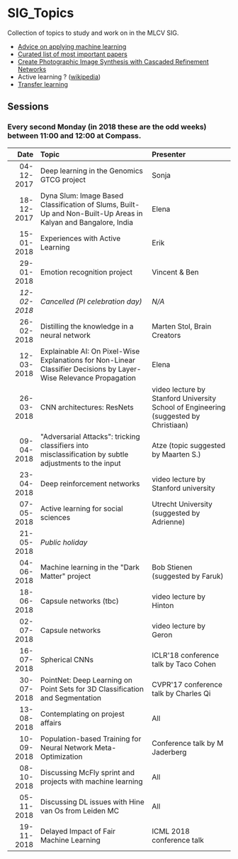 # SIG_Topics
Collection of topics to study and work on in the MLCV SIG.

* [Advice on applying machine learning](https://github.com/escientists/SIG_Topics/blob/master/advice_on_applying_machine_learning.md)
* [Curated list of most important papers](https://github.com/terryum/awesome-deep-learning-papers)
* [Create Photographic Image Synthesis with Cascaded Refinement Networks](https://github.com/escientists/SIG_Topics/blob/master/Photographic%20Image%20Synthesis%20with%20Cascaded%20Refinement%20Networks)
* Active learning ? ([wikipedia](https://en.wikipedia.org/wiki/Active_learning_(machine_learning)))
* [Transfer learning](https://github.com/escientists/SIG_Topics/blob/master/transfer_learning.md)

## Sessions

### Every second Monday (in 2018 these are the odd weeks) between 11:00 and 12:00 at Compass. 

| Date          | Topic                                      | Presenter  |
| -------------:|:------------------------------------------ |:---------- |
|04-12-2017|Deep learning in the Genomics GTCG project|Sonja|
|18-12-2017| Dyna Slum: Image Based Classification of Slums, Built-Up and Non-Built-Up Areas in Kalyan and Bangalore, India                                | Elena       |
|15-01-2018| Experiences with Active Learning           | Erik       |
| 29-01-2018    | Emotion recognition project                |Vincent & Ben |
| *12-02-2018*  | *Cancelled (PI celebration day)*           |*N/A*       |
| 26-02-2018    | Distilling the knowledge in a neural network |Marten Stol, Brain Creators     |
| 12-03-2018    | Explainable AI: On Pixel-Wise Explanations for Non-Linear Classifier Decisions by Layer-Wise Relevance Propagation |Elena     |
|26-03-2018| CNN architectures: ResNets |video lecture by Stanford University School of Engineering (suggested by Christiaan) |
|09-04-2018| "Adversarial Attacks": tricking classifiers into misclassification by subtle adjustments to the input| Atze (topic suggested by Maarten S.) |
|23-04-2018| Deep reinforcement networks |video lecture by Stanford university |
|07-05-2018| Active learning for social sciences |Utrecht University (suggested by Adrienne)|
|21-05-2018| *Public holiday* ||
|04-06-2018| Machine learning in the "Dark Matter" project |Bob Stienen (suggested by Faruk)|
|18-06-2018| Capsule networks (tbc) | video lecture by Hinton |
|02-07-2018| Capsule networks | video lecture by Geron |
|16-07-2018| Spherical CNNs | ICLR'18 conference talk by Taco Cohen |
|30-07-2018| PointNet: Deep Learning on Point Sets for 3D Classification and Segmentation | CVPR'17 conference talk by Charles Qi |
|13-08-2018| Contemplating on projest affairs|All |
|10-09-2018| Population-based Training for Neural Network Meta-Optimization |Conference talk by M Jaderberg|
|08-10-2018| Discussing McFly sprint and projects with machine learning| All |
|05-11-2018| Discussing DL issues with Hine van Os from Leiden MC| All  |
|19-11-2018| Delayed Impact of Fair Machine Learning| ICML 2018 conference talk|
